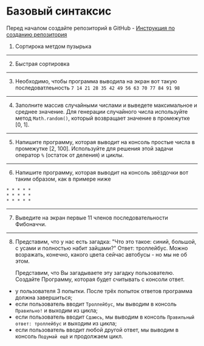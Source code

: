 # Базовый синтаксис

Перед началом создайте репозиторий в GitHub - [Инструкция по созданию репозитория](../create-github-project/create-github-project.md)

1. Сортирока метдом пузырька
---
2. Быстрая сортировка
---
3. Необходимо, чтобы программа выводила на экран вот такую последоватлеьность 
`7 14 21 28 35 42 49 56 63 70 77 84 91 98`
---
4. Заполните массив случайными числами и выведете максимальное и среднее значение.
Для генерации случайного числа используйте метод `Math.random()`, который возвращает значение
в промежутке [0, 1].
---
5. Напишите программу, которая выводит на консоль простые числа в промежутке [2, 100]. 
Используйте для решения этой задачи оператор `%` (остаток от деления) и циклы.
---
6. Напишите программу, которая выводит на консоль звёздочки вот таким образом, как в примере ниже
```
* * * * *
* * * * *
* * * * *
```
---
7. Выведите на экран первые 11 членов последовательности Фибоначчи.
---
8. Представим, что у нас есть загадка: "Что это такое: синий, 
большой, с усами и полностью набит зайцами?" Ответ: троллейбус.
Можно возражать, конечно, какого цвета сейчас автобусы - но мы не об этом.

    Представим, что Вы загадываете эту загадку пользователю. Создайте
Программу, которая будет считывать с консоли ответ.
* у пользователя 3 попытки. После трёх попыток ответов программа
должна завершиться;
* если пользователь вводит `Троллейбус`, мы выводим в консоль
`Правильно!` и выходим из цикла;
* если пользователь вводит `Сдаюсь`, мы выводим в консоль
`Правильный ответ: троллейбус` и выходим из цикла;
* если пользователь вводит любой другой ответ, мы выводим в консоль
`Подумай ещё` и продолжаем цикл.


